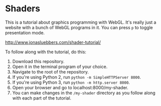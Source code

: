 # Shaders

This is a tutorial about graphics programming with WebGL. It's really just a website with a bunch of WebGL programs in it. You can press `p` to toggle presentation mode.

http://www.jonasluebbers.com/shader-tutorial/

To follow along with the tutorial, do this:

1. Download this repository.
2. Open it in the terminal program of your choice.
3. Navigate to the root of the repository.
4. If you're using Python 2, run `python -m SimpleHTTPServer 8000`.
5. If you're using Python 3, run `python -m http.server 8000`.
6. Open your browser and go to localhost:8000/my-shader.
7. You can make changes in the `/my-shader` directory as you follow along with each part of the tutorial.